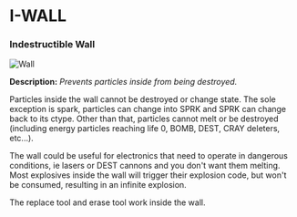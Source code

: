 
# I-WALL

### Indestructible Wall

![Wall](https://i.imgur.com/RGjG4mU.gif)

**Description:**  *Prevents particles inside from being destroyed.*

Particles inside the wall cannot be destroyed or change state. The sole exception is spark, particles can change into SPRK and SPRK can change back to its ctype. Other than that, particles cannot melt or be destroyed (including energy particles reaching life 0, BOMB, DEST, CRAY deleters, etc...).

The wall could be useful for electronics that need to operate in dangerous conditions, ie lasers or DEST cannons and you don't want them melting. Most explosives inside the wall will trigger their explosion code, but won't be consumed, resulting in an infinite explosion.

The replace tool and erase tool work inside the wall.
